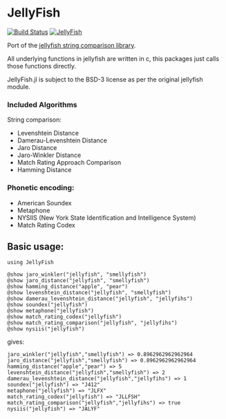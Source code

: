 # JellyFish

[![Build Status](https://travis-ci.org/samuelcolvin/JellyFish.jl.svg?branch=master)](https://travis-ci.org/samuelcolvin/JellyFish.jl)
[![JellyFish](http://pkg.julialang.org/badges/JellyFish_release.svg)](http://pkg.julialang.org/?pkg=JellyFish&ver=release)

Port of the [jellyfish string comparison library](https://github.com/sunlightlabs/jellyfish).

All underlying functions in jellyfish are written in c, this packages just calls those functions directly.

JellyFish.jl is subject to the BSD-3 license as per the original jellyfish module.

### Included Algorithms

String comparison:

* Levenshtein Distance
* Damerau-Levenshtein Distance
* Jaro Distance
* Jaro-Winkler Distance
* Match Rating Approach Comparison
* Hamming Distance

### Phonetic encoding:

* American Soundex
* Metaphone
* NYSIIS (New York State Identification and Intelligence System)
* Match Rating Codex

## Basic usage:

	using JellyFish

	@show jaro_winkler("jellyfish", "smellyfish")
	@show jaro_distance("jellyfish", "smellyfish")
	@show hamming_distance("apple", "pear")
	@show levenshtein_distance("jellyfish", "smellyfish")
	@show damerau_levenshtein_distance("jellyfish", "jellyfihs")
	@show soundex("jellyfish")
	@show metaphone("jellyfish")
	@show match_rating_codex("jellyfish")
	@show match_rating_comparison("jellyfish", "jellyfihs")
	@show nysiis("jellyfish")

gives:

	jaro_winkler("jellyfish","smellyfish") => 0.8962962962962964
	jaro_distance("jellyfish","smellyfish") => 0.8962962962962964
	hamming_distance("apple","pear") => 5
	levenshtein_distance("jellyfish","smellyfish") => 2
	damerau_levenshtein_distance("jellyfish","jellyfihs") => 1
	soundex("jellyfish") => "J412"
	metaphone("jellyfish") => "JLFX"
	match_rating_codex("jellyfish") => "JLLFSH"
	match_rating_comparison("jellyfish","jellyfihs") => true
	nysiis("jellyfish") => "JALYF"
